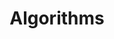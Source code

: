 ---
layout: category_page
title: Algorithms
permalink: /algorithms/
category_name: algorithms
category_image: "/img/nasa.jpg"
---